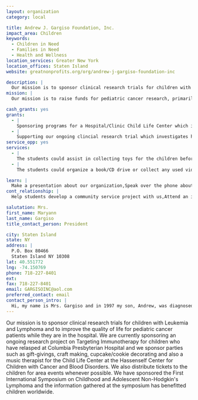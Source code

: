 ```yaml
---
layout: organization
category: local

title: Andrew J. Gargiso Foundation, Inc.
impact_area: Children
keywords: 
  - Children in Need
  - Families in Need
  - Health and Wellness
location_services: Greater New York
location_offices: Staten Island
website: greatnonprofits.org/org/andrew-j-gargiso-foundation-inc

description: |
  Our mission is to sponsor clinical research trials for children with Leukemia and Lymphoma and to improve the quality of life for pediatric cancer patients while they are in the hospital.  We are currently sponsoring an ongoing research project on Targeting Immunotherapy for children who have relasped at Columbia Presbyterian Hospital and we sponsor parties such as gift-givings, craft making, cupcake/cookie decorating  and also a music therapist for the Child Life Center at the Hassenself Center for Children with Cancer and Blood Disorders. We also distribute tickets to the children for area events whenever possible.  We have sponsored the First International Symposium on Childhood and Adolescent Non-Hodgkin's Lymphoma and the information gathered at the symposium has benefitted children worldwide.
mission: |
  Our mission is to raise funds for pediatric cancer research, primarily Burkitt's Lymphoma/Acute Lymphoblastic Leukemia. The funds will also be used to improve the quality of life for patients within other not-for-profit health facilities. Our family has the additional benefit of being able to offer other families hope by witnessing the miracle of our son, who has suffered so unbearably and has survived. We now carry all the children we met along the way in our hearts as if they were our own children and know that we must help find a cure so the pain can end. 

cash_grants: yes
grants: 
  - |
    Sponsoring programs for a Hospital/Clinic Child Life Center which includes:  Music/Art Therapy, TV/Video/Entertainment Systems, computers, books, tapes, event tickets, holiday parties, gift-giving, and other items as needed.   $250 - $1,000
  - |
    Supporting our ongoing clincial research trial which investigates how using "Targeting Immunotherapy" can help children with recurring Leukemia/Lymphoma.  This therapy aims at destroying just the bad cancer cells so that the good/healthy cells are not damaged.   $1,000.00
service_opp: yes
services: 
  - |
    The students could assist in collecting toys for the children before gift-giving parties throughout the year.
  - |
    The students could organize a book/CD drive or collect any used video/entertainment equipment that is still in good working condition for the children.  (ex: Game Systems, hand-held games, CD's, or tapes)

learn: |
  Make a presentation about our organization,Speak over the phone about our work
cont_relationship: |
  Help students develop a community service project with us,Attend an in-school Check Award Assembly if we receive a grant,Help students tell local newspapers and media about their grant and/or project with us,Educate the school by leading a workshop

salutation: Mrs.
first_name: Maryann
last_name: Gargiso
title_contact_person: President

city: Staten Island
state: NY
address: |
  P.O. Box 80466  
  Staten Island NY 10308
lat: 40.551772
lng: -74.150769
phone: 718-227-8401
ext: 
fax: 718-227-8401
email: GARGISOINC@aol.com
preferred_contact: email
contact_person_intro: |
  Hi, my name is Mrs. Gargiso and in 1997 my son, Andrew, was diagnosed with cancer.  In honor of him we established the foundation in 1999.  My son is an inspiration to everyone he meets and more importantly, he offers hope to all children with cancer and their families.  In the past few years we have carried out our mission by raising over $100,000 for children with cancer.  The first time we worked with the Common Cents Program was in Andrew's school.  He was honored and proud that his schoolmates choose to support our cause to help other children with cancer.  Since then, we have been fortunate to be chosen each year not only by our local schools but from schools  outside of Staten Island too.  It is our hope that the students will continue to support us because together, we will make a difference in the life of a child with cancer.
---
```

Our mission is to sponsor clinical research trials for children with Leukemia and Lymphoma and to improve the quality of life for pediatric cancer patients while they are in the hospital.  We are currently sponsoring an ongoing research project on Targeting Immunotherapy for children who have relasped at Columbia Presbyterian Hospital and we sponsor parties such as gift-givings, craft making, cupcake/cookie decorating  and also a music therapist for the Child Life Center at the Hassenself Center for Children with Cancer and Blood Disorders. We also distribute tickets to the children for area events whenever possible.  We have sponsored the First International Symposium on Childhood and Adolescent Non-Hodgkin's Lymphoma and the information gathered at the symposium has benefitted children worldwide.